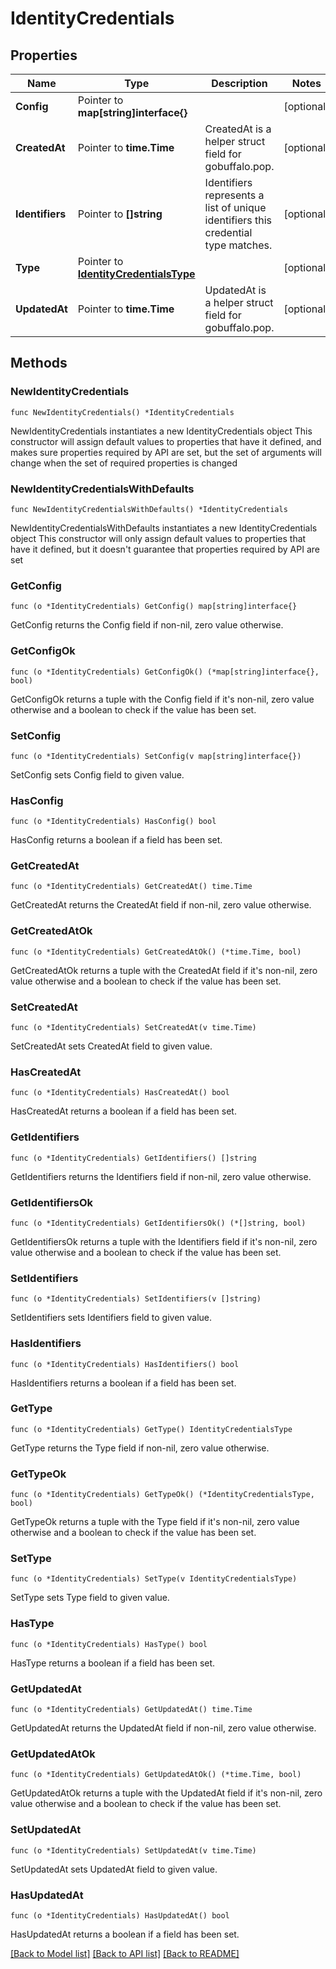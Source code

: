 # IdentityCredentials

## Properties

Name | Type | Description | Notes
------------ | ------------- | ------------- | -------------
**Config** | Pointer to **map[string]interface{}** |  | [optional] 
**CreatedAt** | Pointer to **time.Time** | CreatedAt is a helper struct field for gobuffalo.pop. | [optional] 
**Identifiers** | Pointer to **[]string** | Identifiers represents a list of unique identifiers this credential type matches. | [optional] 
**Type** | Pointer to [**IdentityCredentialsType**](IdentityCredentialsType.md) |  | [optional] 
**UpdatedAt** | Pointer to **time.Time** | UpdatedAt is a helper struct field for gobuffalo.pop. | [optional] 

## Methods

### NewIdentityCredentials

`func NewIdentityCredentials() *IdentityCredentials`

NewIdentityCredentials instantiates a new IdentityCredentials object
This constructor will assign default values to properties that have it defined,
and makes sure properties required by API are set, but the set of arguments
will change when the set of required properties is changed

### NewIdentityCredentialsWithDefaults

`func NewIdentityCredentialsWithDefaults() *IdentityCredentials`

NewIdentityCredentialsWithDefaults instantiates a new IdentityCredentials object
This constructor will only assign default values to properties that have it defined,
but it doesn't guarantee that properties required by API are set

### GetConfig

`func (o *IdentityCredentials) GetConfig() map[string]interface{}`

GetConfig returns the Config field if non-nil, zero value otherwise.

### GetConfigOk

`func (o *IdentityCredentials) GetConfigOk() (*map[string]interface{}, bool)`

GetConfigOk returns a tuple with the Config field if it's non-nil, zero value otherwise
and a boolean to check if the value has been set.

### SetConfig

`func (o *IdentityCredentials) SetConfig(v map[string]interface{})`

SetConfig sets Config field to given value.

### HasConfig

`func (o *IdentityCredentials) HasConfig() bool`

HasConfig returns a boolean if a field has been set.

### GetCreatedAt

`func (o *IdentityCredentials) GetCreatedAt() time.Time`

GetCreatedAt returns the CreatedAt field if non-nil, zero value otherwise.

### GetCreatedAtOk

`func (o *IdentityCredentials) GetCreatedAtOk() (*time.Time, bool)`

GetCreatedAtOk returns a tuple with the CreatedAt field if it's non-nil, zero value otherwise
and a boolean to check if the value has been set.

### SetCreatedAt

`func (o *IdentityCredentials) SetCreatedAt(v time.Time)`

SetCreatedAt sets CreatedAt field to given value.

### HasCreatedAt

`func (o *IdentityCredentials) HasCreatedAt() bool`

HasCreatedAt returns a boolean if a field has been set.

### GetIdentifiers

`func (o *IdentityCredentials) GetIdentifiers() []string`

GetIdentifiers returns the Identifiers field if non-nil, zero value otherwise.

### GetIdentifiersOk

`func (o *IdentityCredentials) GetIdentifiersOk() (*[]string, bool)`

GetIdentifiersOk returns a tuple with the Identifiers field if it's non-nil, zero value otherwise
and a boolean to check if the value has been set.

### SetIdentifiers

`func (o *IdentityCredentials) SetIdentifiers(v []string)`

SetIdentifiers sets Identifiers field to given value.

### HasIdentifiers

`func (o *IdentityCredentials) HasIdentifiers() bool`

HasIdentifiers returns a boolean if a field has been set.

### GetType

`func (o *IdentityCredentials) GetType() IdentityCredentialsType`

GetType returns the Type field if non-nil, zero value otherwise.

### GetTypeOk

`func (o *IdentityCredentials) GetTypeOk() (*IdentityCredentialsType, bool)`

GetTypeOk returns a tuple with the Type field if it's non-nil, zero value otherwise
and a boolean to check if the value has been set.

### SetType

`func (o *IdentityCredentials) SetType(v IdentityCredentialsType)`

SetType sets Type field to given value.

### HasType

`func (o *IdentityCredentials) HasType() bool`

HasType returns a boolean if a field has been set.

### GetUpdatedAt

`func (o *IdentityCredentials) GetUpdatedAt() time.Time`

GetUpdatedAt returns the UpdatedAt field if non-nil, zero value otherwise.

### GetUpdatedAtOk

`func (o *IdentityCredentials) GetUpdatedAtOk() (*time.Time, bool)`

GetUpdatedAtOk returns a tuple with the UpdatedAt field if it's non-nil, zero value otherwise
and a boolean to check if the value has been set.

### SetUpdatedAt

`func (o *IdentityCredentials) SetUpdatedAt(v time.Time)`

SetUpdatedAt sets UpdatedAt field to given value.

### HasUpdatedAt

`func (o *IdentityCredentials) HasUpdatedAt() bool`

HasUpdatedAt returns a boolean if a field has been set.


[[Back to Model list]](../README.md#documentation-for-models) [[Back to API list]](../README.md#documentation-for-api-endpoints) [[Back to README]](../README.md)


